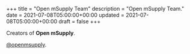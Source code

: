 +++
title = "Open mSupply Team"
description = "Open mSupply Team."
date = 2021-07-08T05:00:00+00:00
updated = 2021-07-08T05:00:00+00:00
draft = false
+++

Creators of **Open mSupply**.

[@openmsupply](https://github.com/openmsupply).
